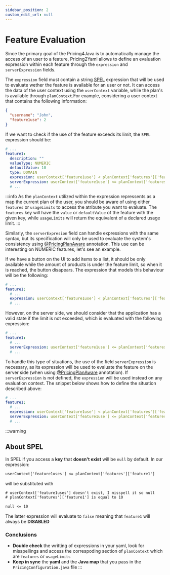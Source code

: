 ```yaml
---
sidebar_position: 2
custom_edit_url: null
---
```


# Feature Evaluation

Since the primary goal of the Pricing4Java is to automatically manage the access of an user to a feature, Pricing2Yaml allows to define an evaluation expression within each feature through the `expression` and `serverExpression` fields.

The `expression` field must contain a string [SPEL](https://docs.spring.io/spring-framework/docs/3.2.x/spring-framework-reference/html/expressions.html) expression that will be used to evaluate wether the feature is available for an user or not. It can access the data of the user context using the `userContext` variable, while the plan's is available through `planContext`.For example, considering a user context that contains the following information:

```json
{
  "username": "John",
  "feature1use": 2
}
```

If we want to check if the use of the feature exceeds its limit, the `SPEL` expression should be:

```yaml
# ...
feature1:
  description: ""
  valueType: NUMERIC
  defaultValue: 10
  type: DOMAIN
  expression: userContext['feature1use'] < planContext['features']['feature1']
  serverExpression: userContext['feature1use'] <= planContext['features']['feature1']
  # ...
```

:::info
As the `planContext` utilized within the expression repressents as a map the current plan of the user, you should be aware of using either `features` or `usageLimits` to access the atribute you want to evaluate. The `features` key will have the `value` or `defaultValue` of the feature with the given key, while `usageLimits` will return the equivalent of a declared usage limit.
:::

Similarly, the `serverExpresion` field can handle expressions with the same syntax, but its specification will only be used to evaluate the system's consistency using [@PricingPlanAware](../Pricing4Java/pricingplan-aware.md) annotation. This use can be interesting on NUMERIC features, let's see an example.

If we have a button on the UI to add items to a list, it should be only available while the amount of products is under the feature limit, so when it is reached, the button disapears. The expression that models this behaviour will be the following:

```yaml
# ...
feature1:
  # ...
  expression: userContext['feature1use'] < planContext['features']['feature1']
  # ...
```

However, on the server side, we should consider that the application has a valid state if the limit is not exceeded, which is evaluated with the following expression:

```yaml
# ...
feature1:
  # ...
  serverExpression: userContext['feature1use'] <= planContext['features']['feature1']
  # ...
```

To handle this type of situations, the use of the field `serverExpression` is necessary, as its expression will be used to evaluate the feature on the server side (when using [@PricingPlanAware](../Pricing4Java/pricingplan-aware.md) annotation). If `serverEspression` is not defined, the `expression` will be used instead on any evaluation context. The snippet below shows how to define the situation described above:

```yaml
# ...
feature1:
  # ...
  expression: userContext['feature1use'] < planContext['features']['feature1']
  serverExpression: userContext['feature1use'] <= planContext['features']['feature1']
  # ...
```

:::warning
## About SPEL

In SPEL if you access a **key** that **doesn't exist** will be `null` by default. In our expression:

```txt
userContext['feature1uses'] <= planContext['features']['feature1']
```

will be substituted with

```txt
# userContext['feature1uses'] doesn't exist, I misspell it so null
# planContext['features']['feature1'] is equal to 10

null <= 10
```

The latter expression will evaluate to `false` meaning that `feature1` will always be **DISABLED**

### Conclusions

- **Double check** the writting of expressions in your yaml, look for misspellings and access the correspoding section
  of `planContext` which are `features` or `usageLimits`
- **Keep in sync** the **yaml** and the **Java map** that you pass in the `PricingConfiguration.java` file
:::